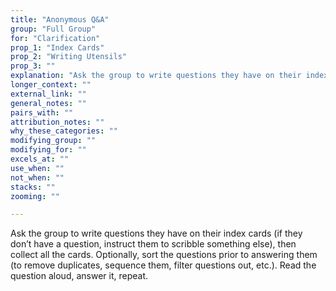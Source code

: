 ```yaml
---
title: "Anonymous Q&A"
group: "Full Group"
for: "Clarification"
prop_1: "Index Cards"
prop_2: "Writing Utensils"
prop_3: ""
explanation: "Ask the group to write questions they have on their index cards (if they don’t have a question, instruct them to scribble something else), then collect all the cards. Optionally, sort the questions prior to answering them (to remove duplicates, sequence them, filter questions out, etc.). Read the question aloud, answer it, repeat."
longer_context: ""
external_link: ""
general_notes: ""
pairs_with: ""
attribution_notes: ""
why_these_categories: ""
modifying_group: ""
modifying_for: ""
excels_at: ""
use_when: ""
not_when: ""
stacks: ""
zooming: ""

---
```


Ask the group to write questions they have on their index cards (if they don’t have a question, instruct them to scribble something else), then collect all the cards. Optionally, sort the questions prior to answering them (to remove duplicates, sequence them, filter questions out, etc.). Read the question aloud, answer it, repeat.
